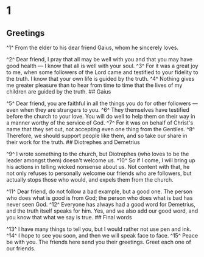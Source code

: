 # 1 
## Greetings
^1^ From the elder to his dear friend Gaius, whom he sincerely loves. 

^2^ Dear friend, I pray that all may be well with you and that you may have good health — I know that all is well with your soul. ^3^ For it was a great joy to me, when some followers of the Lord came and testified to your fidelity to the truth. I know that your own life is guided by the truth. ^4^ Nothing gives me greater pleasure than to hear from time to time that the lives of my children are guided by the truth. ## Gaius


^5^ Dear friend, you are faithful in all the things you do for other followers — even when they are strangers to you. ^6^ They themselves have testified before the church to your love. You will do well to help them on their way in a manner worthy of the service of God. ^7^ For it was on behalf of Christ's name that they set out, not accepting even one thing from the Gentiles. ^8^ Therefore, we should support people like them, and so take our share in their work for the truth. ## Diotrephes
and Demetrius 

^9^ I wrote something to the church, but Diotrephes (who loves to be the leader amongst them) doesn't welcome us. ^10^ So if I come, I will bring up his actions in telling wicked nonsense about us. Not content with that, he not only refuses to personally welcome our friends who are followers, but actually stops those who would, and expels them from the church. 

^11^ Dear friend, do not follow a bad example, but a good one. The person who does what is good is from God; the person who does what is bad has never seen God. ^12^ Everyone has always had a good word for Demetrius, and the truth itself speaks for him. Yes, and we also add our good word, and you know that what we say is true. ## Final
words 

^13^ I have many things to tell you, but I would rather not use pen and ink. ^14^ I hope to see you soon, and then we will speak face to face. ^15^ Peace be with you. The friends here send you their greetings. Greet each one of our friends. 